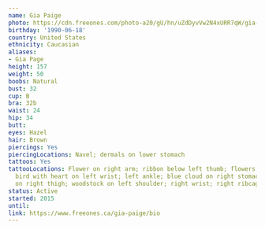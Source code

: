 ```yaml
---
name: Gia Paige
photo: https://cdn.freeones.com/photo-a20/gU/hn/uZdDyvVw2N4xURR7qW/gia-paige-avatar-1_teaser.jpg
birthday: '1990-06-18'
country: United States
ethnicity: Caucasian
aliases:
- Gia Page
height: 157
weight: 50
boobs: Natural
bust: 32
cup: B
bra: 32b
waist: 24
hip: 34
butt:
eyes: Hazel
hair: Brown
piercings: Yes
piercingLocations: Navel; dermals on lower stomach
tattoos: Yes
tattooLocations: Flower on right arm; ribbon below left thumb; flowers on left side;
  bird with heart on left wrist; left ankle; blue cloud on right stomach; flowers
  on right thigh; woodstock on left shoulder; right wrist; right ribcage
status: Active
started: 2015
until:
link: https://www.freeones.ca/gia-paige/bio
---
```

